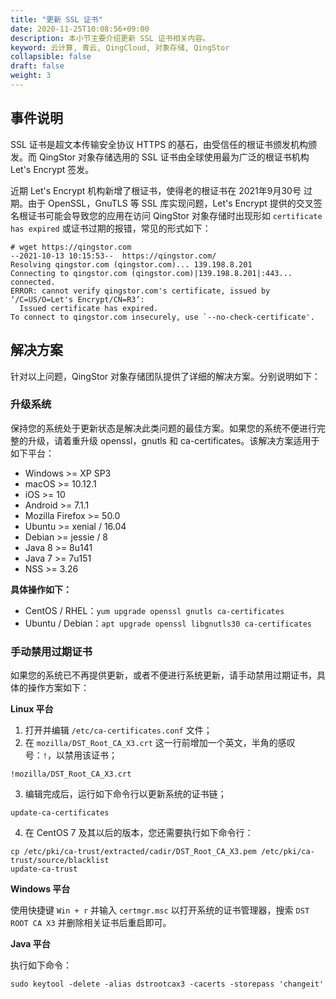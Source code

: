 ```yaml
---
title: "更新 SSL 证书"
date: 2020-11-25T10:08:56+09:00
description: 本小节主要介绍更新 SSL 证书相关内容。
keyword: 云计算, 青云, QingCloud, 对象存储, QingStor
collapsible: false
draft: false
weight: 3
---
```


## 事件说明

SSL 证书是超文本传输安全协议 HTTPS 的基石，由受信任的根证书颁发机构颁发。而 QingStor 对象存储选用的 SSL 证书由全球使用最为广泛的根证书机构 Let's Encrypt 签发。

近期 Let's Encrypt 机构新增了根证书，使得老的根证书在 2021年9月30号 过期。由于 OpenSSL，GnuTLS 等 SSL 库实现问题，Let's Encrypt 提供的交叉签名根证书可能会导致您的应用在访问 QingStor 对象存储时出现形如 `certificate has expired` 或证书过期的报错，常见的形式如下：

```plain_text
# wget https://qingstor.com
--2021-10-13 10:15:53--  https://qingstor.com/
Resolving qingstor.com (qingstor.com)... 139.198.8.201
Connecting to qingstor.com (qingstor.com)|139.198.8.201|:443... connected.
ERROR: cannot verify qingstor.com's certificate, issued by ‘/C=US/O=Let's Encrypt/CN=R3’:
  Issued certificate has expired.
To connect to qingstor.com insecurely, use `--no-check-certificate'.
```

## 解决方案

针对以上问题，QingStor 对象存储团队提供了详细的解决方案。分别说明如下：

### 升级系统

保持您的系统处于更新状态是解决此类问题的最佳方案。如果您的系统不便进行完整的升级，请着重升级 openssl，gnutls 和 ca-certificates。该解决方案适用于如下平台：

- Windows >= XP SP3
- macOS >= 10.12.1
- iOS >= 10
- Android >= 7.1.1
- Mozilla Firefox >= 50.0
- Ubuntu >= xenial / 16.04
- Debian >= jessie / 8
- Java 8 >= 8u141
- Java 7 >= 7u151
- NSS >= 3.26

**具体操作如下：**
- CentOS / RHEL：`yum upgrade openssl gnutls ca-certificates`
- Ubuntu / Debian：`apt upgrade openssl libgnutls30 ca-certificates`

### 手动禁用过期证书
如果您的系统已不再提供更新，或者不便进行系统更新，请手动禁用过期证书，具体的操作方案如下：

**Linux 平台**

1. 打开并编辑 `/etc/ca-certificates.conf` 文件；
2. 在 `mozilla/DST_Root_CA_X3.crt` 这一行前增加一个英文，半角的感叹号：`!`，以禁用该证书；

  ```plain_text
  !mozilla/DST_Root_CA_X3.crt 
  ```
3. 编辑完成后，运行如下命令行以更新系统的证书链；

  ```plain_text
  update-ca-certificates
  ```
4. 在 CentOS 7 及其以后的版本，您还需要执行如下命令行：

  ```plain_text
  cp /etc/pki/ca-trust/extracted/cadir/DST_Root_CA_X3.pem /etc/pki/ca-trust/source/blacklist
  update-ca-trust
  ```


**Windows 平台**

使用快捷键 `Win + r` 并输入 `certmgr.msc` 以打开系统的证书管理器，搜索 `DST ROOT CA X3` 并删除相关证书后重启即可。

**Java 平台**

执行如下命令：
```plain_text
sudo keytool -delete -alias dstrootcax3 -cacerts -storepass 'changeit'
```

